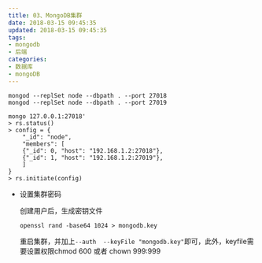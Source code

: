 ```yaml
---
title: 03、MongoDB集群
date: 2018-03-15 09:45:35
updated: 2018-03-15 09:45:35
tags:
- mongodb
- 后端
categories:
- 数据库
- mongoDB
---
```


```
mongod --replSet node --dbpath . --port 27018
mongod --replSet node --dbpath . --port 27019

mongo 127.0.0.1:27018'
> rs.status()
> config = {
    "_id": "node",
    "members": [
    {"_id": 0, "host": "192.168.1.2:27018"},
    {"_id": 1, "host": "192.168.1.2:27019"},
	]
}
> rs.initiate(config)
```

- 设置集群密码

  创建用户后，生成密钥文件

  `openssl rand -base64 1024 > mongodb.key`

  重启集群，并加上`--auth  --keyFile "mongodb.key"`即可，此外，keyfile需要设置权限chmod 600 或者 chown 999:999